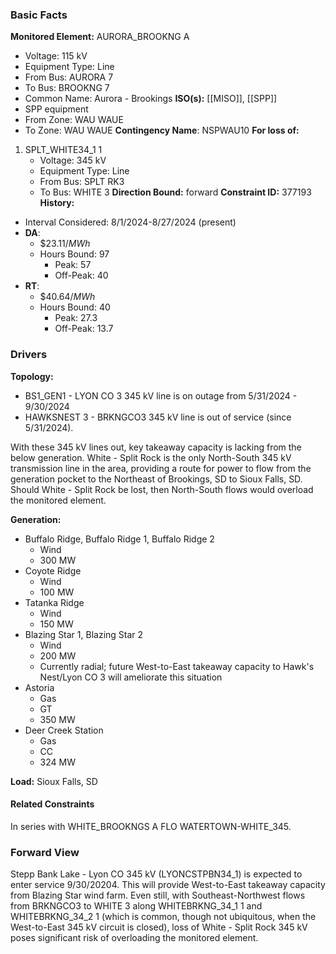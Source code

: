 ### Basic Facts
**Monitored Element:** AURORA_BROOKNG A
- Voltage: 115 kV
- Equipment Type: Line
- From Bus: AURORA 7
- To Bus: BROOKNG 7
- Common Name: Aurora - Brookings
**ISO(s):** [[MISO]], [[SPP]]
- SPP equipment
- From Zone: WAU WAUE
- To Zone: WAU WAUE
**Contingency Name**: NSPWAU10
**For loss of:**
1. SPLT_WHITE34_1 1
    - Voltage: 345 kV
	- Equipment Type: Line
    - From Bus: SPLT RK3
    - To Bus: WHITE 3
**Direction Bound:** forward
**Constraint ID:** 377193
**History:**
- Interval Considered: 8/1/2024-8/27/2024 (present)
- **DA**:
	- $\$23.11/MWh$
	- Hours Bound: 97
		- Peak: 57
		- Off-Peak: 40
- **RT**:
	- $\$40.64/MWh$
	- Hours Bound: 40
		- Peak: 27.3
		- Off-Peak: 13.7
### Drivers
**Topology:**
- BS1_GEN1 - LYON CO 3 345 kV line is on outage from 5/31/2024 - 9/30/2024
- HAWKSNEST 3 - BRKNGCO3 345 kV line is out of service (since 5/31/2024).

With these 345 kV lines out, key takeaway capacity is lacking from the below generation. White - Split Rock is the only North-South 345 kV transmission line in the area, providing a route for power to flow from the generation pocket to the Northeast of Brookings, SD to Sioux Falls, SD. Should White - Split Rock be lost, then North-South flows would overload the monitored element.

**Generation:**
- Buffalo Ridge, Buffalo Ridge 1, Buffalo Ridge 2
	- Wind
	- 300 MW
- Coyote Ridge
	- Wind
	- 100 MW
- Tatanka Ridge
	- Wind
	- 150 MW
- Blazing Star 1, Blazing Star 2
	- Wind
	- 200 MW
	- Currently radial; future West-to-East takeaway capacity to Hawk's Nest/Lyon CO 3 will ameliorate this situation
- Astoria
	- Gas
	- GT
	- 350 MW
- Deer Creek Station
	- Gas
	- CC
	- 324 MW
	
**Load:**
Sioux Falls, SD
#### Related Constraints
In series with WHITE_BROOKNGS A FLO WATERTOWN-WHITE_345.
### Forward View
Stepp Bank Lake - Lyon CO 345 kV (LYONCSTPBN34_1) is expected to enter service 9/30/20204. This will provide West-to-East takeaway capacity from Blazing Star wind farm. Even still, with Southeast-Northwest flows from BRKNGCO3 to WHITE 3 along WHITEBRKNG_34_1 1 and WHITEBRKNG_34_2 1 (which is common, though not ubiquitous, when the West-to-East 345 kV circuit is closed), loss of White - Split Rock 345 kV poses significant risk of overloading the monitored element.